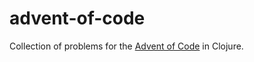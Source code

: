 # advent-of-code

Collection of problems for the [Advent of Code](http://adventofcode.com) in Clojure.

